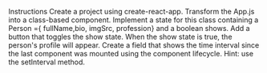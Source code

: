 Instructions
Create a project using create-react-app.
Transform the App.js into a class-based component.
Implement a state for this class containing a Person ={ fullName,bio, imgSrc, profession} and a boolean shows.
Add a button that toggles the show state. When the show state is true, the person's profile will appear.
Create a field that shows the time interval since the last component was mounted using the component lifecycle.
Hint: use the setInterval method.
